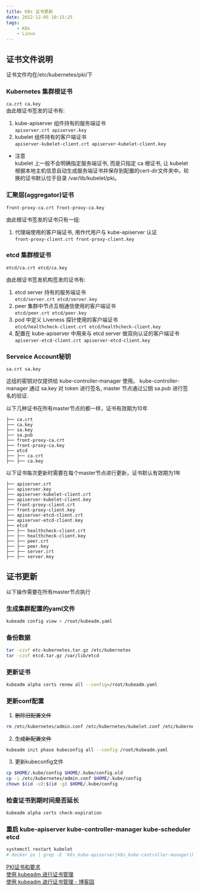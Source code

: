 ```yaml
---
title: K8s 证书更新
date: 2022-12-05 10:15:25
tags:
    - K8s
    - Linux
---
```

## 证书文件说明  
证书文件均在/etc/kubernetes/pki/下  

### Kubernetes 集群根证书  

`ca.crt ca.key`  
由此根证书签发的证书有:  
  1. kube-apiserver 组件持有的服务端证书  
  `apiserver.crt apiserver.key`
  2. kubelet 组件持有的客户端证书  
  `apiserver-kubelet-client.crt apiserver-kubelet-client.key`

* 注意  
kubelet 上一般不会明确指定服务端证书, 而是只指定 ca 根证书, 让 kubelet 根据本地主机信息自动生成服务端证书并保存到配置的cert-dir文件夹中。轮换的证书默认位于目录 /var/lib/kubelet/pki。

### 汇聚层(aggregator)证书  

`front-proxy-ca.crt front-proxy-ca.key`

由此根证书签发的证书只有一组:  
  1. 代理端使用的客户端证书, 用作代用户与 kube-apiserver 认证  
    `front-proxy-client.crt front-proxy-client.key`

### etcd 集群根证书  

`etcd/ca.crt etcd/ca.key`

由此根证书签发机构签发的证书有:  
  1. etcd server 持有的服务端证书  
    `etcd/server.crt etcd/server.key`  
  2. peer 集群中节点互相通信使用的客户端证书  
    `etcd/peer.crt etcd/peer.key`  
  3. pod 中定义 Liveness 探针使用的客户端证书  
    `etcd/healthcheck-client.crt etcd/healthcheck-client.key`  
  4. 配置在 kube-apiserver 中用来与 etcd server 做双向认证的客户端证书  
    `apiserver-etcd-client.crt apiserver-etcd-client.key`  
    
### Serveice Account秘钥  

`sa.crt sa.key`  

这组的密钥对仅提供给 kube-controller-manager 使用。 kube-controller-manager 通过 sa.key 对 token 进行签名, master 节点通过公钥 sa.pub 进行签名的验证.

以下几种证书在所有master节点的都一样，证书有效期为10年
```
├── ca.crt  
├── ca.key  
├── sa.key  
├── sa.pub  
├── front-proxy-ca.crt  
├── front-proxy-ca.key  
├── etcd  
├── ├── ca.crt  
├── ├── ca.key  
```

以下证书每次更新时需要在每个master节点进行更新，证书默认有效期为1年 
```
├── apiserver.crt  
├── apiserver.key  
├── apiserver-kubelet-client.crt  
├── apiserver-kubelet-client.key  
├── front-proxy-client.crt  
├── front-proxy-client.key  
├── apiserver-etcd-client.crt  
├── apiserver-etcd-client.key  
├── etcd  
├── ├── healthcheck-client.crt  
├── ├── healthcheck-client.key  
├── ├── peer.crt  
├── ├── peer.key  
├── ├── server.crt  
├── ├── server.key  
```

## 证书更新   

以下操作需要在所有master节点执行  

### 生成集群配置的yaml文件  

```sh
kubeadm config view > /root/kubeadm.yaml
```

### 备份数据  

```sh
tar -czvf etc-kubernetes.tar.gz /etc/kubernetes
tar -czvf etcd.tar.gz /var/lib/etcd
```

### 更新证书  
```sh
kubeadm alpha certs renew all --config=/root/kubeadm.yaml
```

### 更新conf配置  

1. ~~删除旧配置文件~~  

```sh
rm /etc/kubernetes/admin.conf /etc/kubernetes/kubelet.conf /etc/kubernetes/controller-manager.conf /etc/kubernetes/scheduler.conf 
```

2. ~~生成新配置文件~~   

```sh
kubeadm init phase kubeconfig all --config /root/kubeadm.yaml
```

3. 更新kubeconfig文件  

```sh
cp $HOME/.kube/config $HOME/.kube/config.old
cp -i /etc/kubernetes/admin.conf $HOME/.kube/config
chown $(id -u):$(id -g) $HOME/.kube/config
```

### 检查证书到期时间是否延长  
```sh
kubeadm alpha certs check-expiration  
```


### 重启 kube-apiserver kube-controller-manager kube-scheduler etcd  

```sh
systemctl restart kubelet
# docker ps | grep -E 'k8s_kube-apiserver|k8s_kube-controller-manager|k8s_kube-scheduler|k8s_etcd_etcd' | awk -F ' ' '{print $1}' | xargs docker restart
```


[PKI证书和要求](https://kubernetes.io/zh-cn/docs/setup/best-practices/certificates/)  
[使用 kubeadm 进行证书管理](https://kubernetes.io/zh-cn/docs/tasks/administer-cluster/kubeadm/kubeadm-certs/)  
[使用 kubeadm 进行证书管理 - 博客园](https://www.cnblogs.com/zhangrui153169/p/15814148.html)
